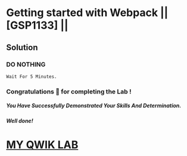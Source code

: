 # Getting started with Webpack || [GSP1133] ||

## Solution

### DO NOTHING

```
Wait For 5 Minutes.
```

### Congratulations 🎉 for completing the Lab !

##### *You Have Successfully Demonstrated Your Skills And Determination.*

#### *Well done!*

# [MY QWIK LAB](https://www.youtube.com/@MyQwiklab)
